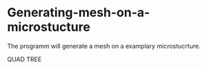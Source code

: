 # Generating-mesh-on-a-microstucture
The programm will generate a mesh on a examplary microstucrture.

QUAD TREE
